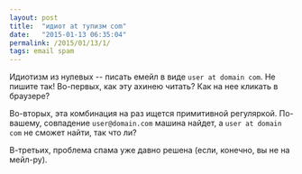 ```yaml
---
layout: post
title:  "идиот at тупизм com"
date:   "2015-01-13 06:35:04"
permalink: /2015/01/13/1/
tags: email spam
---
```


Идиотизм из нулевых -- писать емейл в виде `user at domain com`. Не
пишите так!  Во-первых, как эту ахинею читать? Как на нее кликать в
браузере?

Во-вторых, эта комбинация на раз ищется примитивной
регуляркой. По-вашему, совпадение `user@domain.com` машина найдет, а
`user at domain com` не сможет найти, так что ли?

В-третьих, проблема спама уже давно решена (если, конечно, вы не на
мейл-ру).
